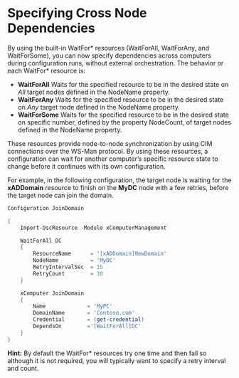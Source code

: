 # Specifying Cross Node Dependencies

By using the built-in WaitFor\* resources (WaitForAll, WaitForAny, and WaitForSome), you can now specify dependencies across computers during configuration runs, without external orchestration. The behavior or each WaitFor\* resource is:

* **WaitForAll** Waits for the specified resource to be in the desired state on *All* target nodes defined in the NodeName property.
* **WaitForAny** Waits for the specified resource to be in the desired state on *Any* target node defined in the NodeName property.
* **WaitForSome** Waits for the specified resource to be in the desired state on specific number, defined by the property NodeCount, of target nodes defined in the NodeName property.

These resources provide node-to-node synchronization by using CIM connections over the WS-Man protocol. By using these resources, a configuration can wait for another computer’s specific resource state to change before it continues with its own configuration. 

For example, in the following configuration, the target node is waiting for the **xADDomain** resource to finish on the **MyDC** node with a few retries, before the target node can join the domain.

```PowerShell
Configuration JoinDomain

{
	Import-DscResource -Module xComputerManagement

	WaitForAll DC
	{
		ResourceName      = '[xADDomain]NewDomain'
		NodeName          = 'MyDC'
		RetryIntervalSec  = 15
		RetryCount        = 30
	}

	xComputer JoinDomain
	{
		Name             = 'MyPC'
		DomainName       = 'Contoso.com'
		Credential       = (get-credential)
		DependsOn        ='[WaitForAll]DC'
	}
}
```
**Hint:** By default the WaitFor\* resources try one time and then fail so although it is not required, you will typically want to specify a retry interval and count.
